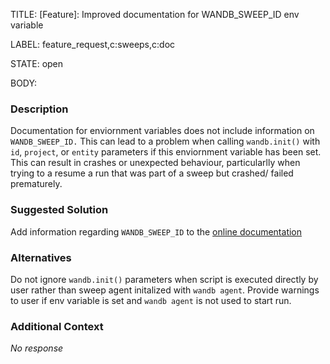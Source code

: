 TITLE:
[Feature]: Improved documentation for WANDB_SWEEP_ID env variable

LABEL:
feature_request,c:sweeps,c:doc

STATE:
open

BODY:
### Description

Documentation for enviornment variables does not include information on `WANDB_SWEEP_ID.` This can lead to a problem when calling `wandb.init()` with `id`, `project`, or `entity` parameters if this enviornment variable has been set. This can result in crashes or unexpected behaviour, particularlly when trying to a resume a run that was part of a sweep but crashed/ failed prematurely. 

### Suggested Solution

Add information regarding `WANDB_SWEEP_ID` to the [online documentation](https://docs.wandb.ai/guides/track/advanced/environment-variables) 

### Alternatives

Do not ignore `wandb.init()` parameters when script is executed directly by user rather than sweep agent initalized with `wandb agent`. Provide warnings to user if env variable is set and `wandb agent` is not used to start run. 

### Additional Context

_No response_

